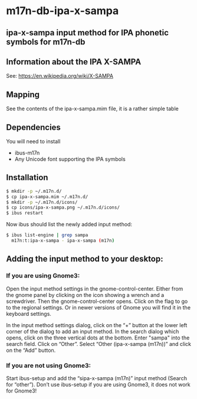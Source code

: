 # m17n-db-ipa-x-sampa

## ipa-x-sampa input method for IPA phonetic symbols for m17n-db

## Information about the IPA X-SAMPA

See: https://en.wikipedia.org/wiki/X-SAMPA

## Mapping

See the contents of the ipa-x-sampa.mim file, it is a rather simple table

## Dependencies

You will need to install

* ibus-m17n
* Any Unicode font supporting the IPA symbols

## Installation

``` bash
$ mkdir -p ~/.m17n.d/
$ cp ipa-x-sampa.mim ~/.m17n.d/
$ mkdir -p ~/.m17n.d/icons/
$ cp icons/ipa-x-sampa.png ~/.m17n.d/icons/
$ ibus restart
```

Now ibus should list the newly added input method:

``` bash
$ ibus list-engine | grep sampa
  m17n:t:ipa-x-sampa - ipa-x-sampa (m17n)
```

## Adding the input method to your desktop:

### If you are  using Gnome3:

Open the input method settings in the gnome-control-center. Either from
the gnome panel by clicking on the icon showing a wrench and a
screwdriver. Then the gnome-control-center opens. Click on the flag
to go to the regional settings. Or in newer versions of Gnome you will
find it in the keyboard settings.

In the input method settings dialog, click on the “+” button at the lower
left corner of the dialog to add an input method. In the search dialog
which opens, click on the three vertical dots at the bottom.  Enter
"sampa" into the search field. Click on “Other”.  Select
“Other (ipa-x-sampa (m17n))” and click on the “Add” button.

### If you are not using Gnome3:

Start ibus-setup and add the “sipa-x-sampa (m17n)” input method (Search
for “other”). Don’t use ibus-setup if you are using Gnome3, it
does not work for Gnome3!
